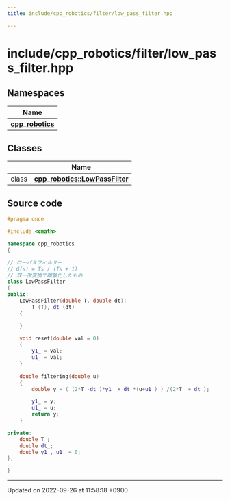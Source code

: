 ```yaml
---
title: include/cpp_robotics/filter/low_pass_filter.hpp

---
```


# include/cpp_robotics/filter/low_pass_filter.hpp



## Namespaces

| Name           |
| -------------- |
| **[cpp_robotics](/cpp_robotics/doxybook/Namespaces/namespacecpp__robotics/)**  |

## Classes

|                | Name           |
| -------------- | -------------- |
| class | **[cpp_robotics::LowPassFilter](/cpp_robotics/doxybook/Classes/classcpp__robotics_1_1LowPassFilter/)**  |




## Source code

```cpp
#pragma once

#include <cmath>

namespace cpp_robotics
{

// ローパスフィルター
// G(s) = Ts / (Ts + 1)
// 双一次変換で離散化したもの
class LowPassFilter
{
public:
    LowPassFilter(double T, double dt):
        T_(T), dt_(dt)
    {

    }

    void reset(double val = 0)
    {
        y1_ = val;
        u1_ = val;
    }
    
    double filtering(double u)
    {
        double y = ( (2*T_-dt_)*y1_ + dt_*(u+u1_) ) /(2*T_ + dt_);

        y1_ = y;
        u1_ = u;
        return y;
    }

private:
    double T_;
    double dt_;
    double y1_, u1_ = 0;
};

}
```


-------------------------------

Updated on 2022-09-26 at 11:58:18 +0900
